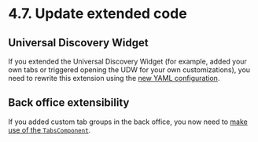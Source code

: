 # 4.7. Update extended code

## Universal Discovery Widget

If you extended the Universal Discovery Widget
(for example, added your own tabs or triggered opening the UDW for your own customizations),
you need to rewrite this extension using the [new YAML configuration](https://doc.ibexa.co/en/3.3/extending/extending_udw/).

## Back office extensibility

If you added custom tab groups in the back office,
you now need to [make use of the `TabsComponent`](back_office_tabs.md#tab-groups).
